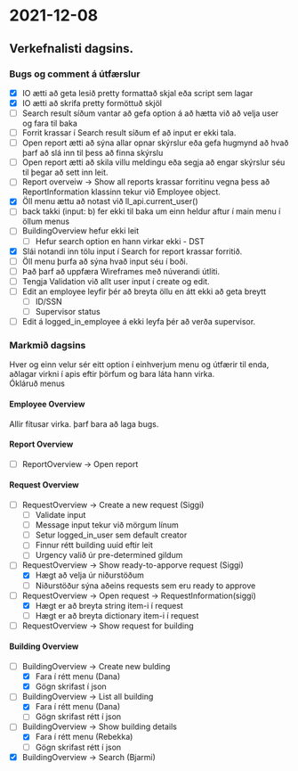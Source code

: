 # 2021-12-08
## Verkefnalisti dagsins.
### Bugs og comment á útfærslur
- [x] IO ætti að geta lesið pretty formattað skjal eða script sem lagar
- [x] IO ætti að skrifa pretty formöttuð skjöl
- [ ] Search result síðum vantar að gefa option á að hætta við að velja user og fara til baka
- [ ] Forrit krassar í Search result síðum ef að input er ekki tala.
- [ ] Open report ætti að sýna allar opnar skýrslur eða gefa hugmynd að hvað þarf að slá inn til þess að finna skýrslu
- [ ] Open report ætti að skila villu meldingu eða segja að engar skýrslur séu til þegar að sett inn leit.
- [ ] Report overveiw -> Show all reports krassar forritinu vegna þess að ReportInformation klassinn tekur við Employee object. 
- [x] Öll menu ættu að notast við ll_api.current_user()
- [ ] back takki (input: b) fer ekki til baka um einn heldur aftur í main menu í öllum menus
- [ ] BuildingOverview hefur ekki leit
  - [ ] Hefur search option en hann virkar ekki - DST
- [x] Slái notandi inn tölu input í Search for report krassar forritið.
- [ ] Öll menu þurfa að sýna hvað input séu í boði.
- [ ] Það þarf að uppfæra Wireframes með núverandi útliti.
- [ ] Tengja Validation við allt user input í create og edit.
- [ ] Edit an employee leyfir þér að breyta öllu en átt ekki að geta breytt 
  - [ ] ID/SSN
  - [ ] Supervisor status 
- [ ] Edit á logged_in_employee á ekki leyfa þér að verða supervisor.

### Markmið dagsins 
Hver og einn velur sér eitt option í einhverjum menu og útfærir til enda, aðlagar virkni í apis eftir þörfum og bara láta hann virka.  
Ókláruð menus  
#### Employee Overview
Allir fítusar virka. þarf bara að laga bugs.
#### Report Overview
- [ ] ReportOverview -> Open report 
#### Request Overview
- [ ] RequestOverview -> Create a new request (Siggi)
    - [ ] Validate input
    - [ ] Message input tekur við mörgum línum
    - [ ] Setur logged_in_user sem default creator
    - [ ] Finnur rétt building uuid eftir leit
    - [ ] Urgency valið úr pre-determined gildum
- [ ] RequestOverview -> Show ready-to-apporve request (Siggi)
  - [x] Hægt að velja úr niðurstöðum
  - [ ] Niðurstöður sýna aðeins requests sem eru ready to approve
- [ ] RequestOverview -> Open request -> RequestInformation(siggi)
  - [x] Hægt er að breyta string item-i í request 
  - [ ] Hægt er að breyta dictionary item-i í request
- [ ] RequestOverview -> Show request for building 
#### Building Overview
- [ ] BuildingOverview -> Create new bulding
  - [x] Fara í rétt menu (Dana)
  - [x] Gögn skrifast í json
- [ ] BuildingOverview -> List all building
  - [x] Fara í rétt menu (Dana)
  - [ ] Gögn skrifast rétt í json
- [ ] BuildingOverview -> Show building details
  - [x] Fara í rétt menu (Rebekka)
  - [ ] Gögn skrifast rétt í json
- [x] BuildingOverview -> Search (Bjarmi)
